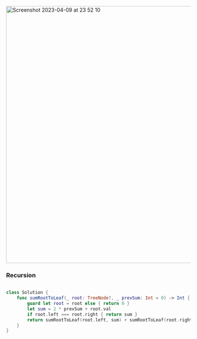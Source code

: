 <img width="700" alt="Screenshot 2023-04-09 at 23 52 10" src="https://user-images.githubusercontent.com/73763976/230800109-b56137bc-6d0b-4e03-a53f-b570332c3b2d.png">

### Recursion
```swift

class Solution {
    func sumRootToLeaf(_ root: TreeNode?, _ prevSum: Int = 0) -> Int {
        guard let root = root else { return 0 }
        let sum = 2 * prevSum + root.val
        if root.left === root.right { return sum }
        return sumRootToLeaf(root.left, sum) + sumRootToLeaf(root.right, sum)
    }
}
```
